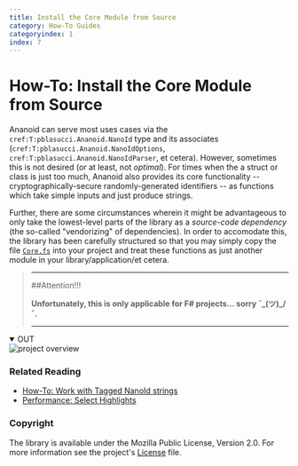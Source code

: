 ```yaml
---
title: Install the Core Module from Source
category: How-To Guides
categoryindex: 1
index: 7
---
```


How-To: Install the Core Module from Source
===

Ananoid can serve most uses cases via the `cref:T:pblasucci.Ananoid.NanoId`
type and its associates (`cref:T:pblasucci.Ananoid.NanoIdOptions`,
`cref:T:pblasucci.Ananoid.NanoIdParser`, et cetera). However, sometimes this is
not desired (or at least, not _optimal_). For times when the a struct or class
is just too much, Ananoid also provides its core functionality --
cryptographically-secure randomly-generated identifiers -- as functions which
take simple inputs and just produce strings.

Further, there are some circumstances wherein it might be advantageous to only
take the lowest-level parts of the library as a _source-code dependency_ (the
so-called "vendorizing" of dependencies). In order to accomodate this, the
library has been carefully structured so that you may simply copy the file
[`Core.fs`][1] into your project and treat these functions as just another
module in your library/application/et cetera.

> ---
> ##Attention!!!
>
> __Unfortunately, this is only applicable for F# projects... sorry ¯\_(ツ)_/¯.__
>
> ---

<div class="lang-bar">
<details open class="lang-block">
<summary>OUT</summary>

<img alt="project overview" src="/img/installcore.png"/>
</details>
</div>

### Related Reading

+ [How-To: Work with Tagged NanoId strings][2]
+ [Performance: Select Highlights][3]

### Copyright
The library is available under the Mozilla Public License, Version 2.0.
For more information see the project's [License][0] file.


[0]: https://github.com/pblasucci/ananoid/blob/main/LICENSE.txt
[1]: https://github.com/pblasucci/ananoid/blob/main/ananoid/Core.fs
[2]: ../guides/taggednanoid.html
[3]: ../explanations/highlights.html
